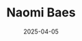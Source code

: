---
# Leave the homepage title empty to use the site title
title: "Naomi Baes"
date: 2025-04-05
type: landing

design:
  # Default section spacing
  spacing: "6rem"

sections:
  - block: resume-biography-3
    content:
      # Choose a user profile to display (a folder name within content/authors/)
      username: admin
      text: ""
      # Show a call-to-action button under your biography? (optional)
      button:
        text: CV
        url: /resume.pdf
    design:
      css_class: dark
      background:
        color: black
        image:
          # Add your image background to assets/media/.
          filename: stacked-peaks.svg
          filters:
            brightness: 0.7
          size: cover
          position: center
          parallax: false
  - block: markdown
    content:
      title: 'Research Program'
      subtitle: ''
      text: |-

        Broadly speaking, I use computational approaches to study how language reflects social and cultural change and variation. My work develops theory-driven measures to quantify linguistic, psychological, and social constructs by combining insights from linguistics and psychology with methods from Natural Language Processing (a subfield of Artificial Intelligence), and computational linguistics. Because labeled data are scarce in the social sciences, I primarily use pretrained language models, unsupervised learning, normed lexical resources, and statistical modelling. My current focus is to trace how societally relevant concepts evolve in meaning over time using language models and historical text corpora.

        With my PhD supervisors, I have developed a linguistic framework (SIBling) and associated measures to model lexical semantic change (LSC) along three major dimensions that are typically overlooked by existing approaches.

        **Key Contributions:**
        - **SIBling:** A theoretical model integrating insights from historical linguistics and psychology, reducing six types of LSC to three core dimensions: **Sentiment, Intensity, and Breadth (SIB)**. [[Prototype]](https://naomibaes.github.io/publication/journal-article_2024_acl_sibling/)
        - **SIB Toolkit:** Our computational implementation of SIBling, quantifying semantic change across SIB, and complementary features (**salience** and **thematic content**). Designed for broad application across the social sciences and language domains (scientific, media, everyday).  
        - **LSC-Eval:** An evaluation framework that uses LLM-generated synthetic corpora to simulate *kinds* of LSC and validate LSC detection methods, identifying optimal dimension- and domain-specific approaches. [[Prototype]](https://naomibaes.github.io/publication/preprint_2025/) 
        - **Applications:** I apply SIBling to trace the historical semantic evolution of mental health-related concepts (e.g., *autism*, *schizophrenia*), analysing related cultural dynamics like **concept creep**, **pathologisation**, and **stigmatisation**.  

        This program: (1) offers a multidimensional model of semantic change (*SIBling*), (2) develops computational tools for its application (*SIB Toolkit*), (3) establishes a principled evaluation framework for LSC detection methods (*LSC-Eval*), and (4) demonstrates its value through detailed case studies. Together, these efforts lays the groundwork for future extensions across disciplines (e.g., law, humanities), domains, and languages.

    design:
      columns: '1' 
  - block: collection
    id: papers
    content:
      title: Featured Publications
      filters:
        folders:
          - publication
        featured_only: true
    design:
      view: article-grid
      columns: 2
  - block: collection
    content:
      title: Relevant Publications
      text: ""
      filters:
        folders:
          - publication
        exclude_featured: false
    design:
      view: citation
  - block: collection
    id: talks
    content:
      title: Invited Talks
      filters:
        folders:
          - talks
        featured_only: true
    design:
      view: article-grid
      columns: 1
  - block: collection
    id: news
    content:
      title: Recent News
      subtitle: ''
      text: ''
      filters:
        folders:
          - news
        exclude_folders:
          - resources
        author: ""
        category: ""
        tag: ""
        exclude_featured: false
        exclude_future: false
        exclude_past: false
        publication_type: ""
      page_type: post
      count: 5
      offset: 0
      order: desc
    design:
      view: date-title-summary
      spacing:
        padding: [0, 0, 0, 0]

  - block: markdown
    content:
      title: Quick Updates
      text: |
        <div style="font-size: 1rem">

        - Delighted to share my PhD research in recent and upcoming invited talks in September at (1) the Change is Key! conference in Gothenburg, (2) University of Utrecht, (3) NRC Canada — and at the (4) Mental Health Conference this October!

        - **5 Aug – 30 Sept 2025** — [Interning](https://www.changeiskey.org/post/25-08-04-naomi-visit/) at **[Change is Key!](https://www.changeiskey.org/about/)**. The program develops computational tools to trace how language, society, and culture evolve, applying NLP and corpus methods to study semantic change and variation across linguistics, digital humanities, and the social sciences.

        - Happy to have presented our new method evaluation framework [**LSC-Eval**](https://naomibaes.github.io/publication/preprint_2025/): *A General Evaluation Framework for Assessing Methods for Measuring Lexical Semantic Change with LLM-Generated Synthetic Data*, at **[ACL 2025, Vienna](https://2025.aclweb.org/)** two frameworks for modeling conceptual change — [**SIBling**](https://naomibaes.github.io/publication/journal-article_2024_acl_sibling/) and [**LSC-Eval**](https://naomibaes.github.io/publication/preprint_2025/) — at *[IC2S2’25](https://www.ic2s2-2025.org/)* (Norrköping), the International Conference on Computational Social Science.
        
        - New *corpus data* and *scripts* publicly available — see [Resources](https://naomibaes.github.io/resources/) tab.

        </div>
    design:
      columns: 1
      css_class: mt-4
---